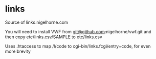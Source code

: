 # links
Source of links.nigelhorne.com

You will need to install VWF from git@github.com:nigelhorne/vwf.git
and then copy etc/links.csv/SAMPLE to etc/links.csv

Uses .htaccess to map /l/code to cgi-bin/links.fcgi/entry=code, for even more brevity
